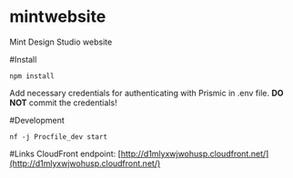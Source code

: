 mintwebsite
===========

Mint Design Studio website

#Install
```
npm install
```
Add necessary credentials for authenticating with Prismic in .env file. **DO NOT** commit the credentials!

#Development
```
nf -j Procfile_dev start
```

#Links
CloudFront endpoint: [http://d1mlyxwjwohusp.cloudfront.net/](http://d1mlyxwjwohusp.cloudfront.net/)

